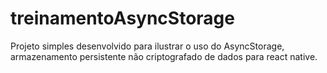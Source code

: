# treinamentoAsyncStorage
Projeto simples desenvolvido para ilustrar o uso do AsyncStorage, armazenamento persistente não criptografado de dados para react native.
